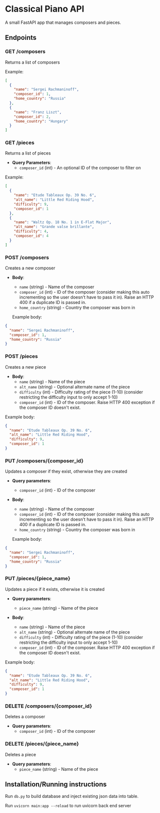 # Classical Piano API

A small FastAPI app that manages composers and pieces.

## Endpoints

### GET /composers

Returns a list of composers

Example:

```json
[
  {
    "name": "Sergei Rachmaninoff",
    "composer_id": 1,
    "home_country": "Russia"
  },
  {
    "name": "Franz Liszt",
    "composer_id": 2,
    "home_country": "Hungary"
  }
]
```

### GET /pieces

Returns a list of pieces

- **Query Parameters**:
  - `composer_id` (int) - An optional ID of the composer to filter on

Example:

```json
[
  {
    "name": "Etude Tableaux Op. 39 No. 6",
    "alt_name": "Little Red Riding Hood",
    "difficulty": 9,
    "composer_id": 1
  },
  {
    "name": "Waltz Op. 18 No. 1 in E-Flat Major",
    "alt_name": "Grande valse brillante",
    "difficulty": 4,
    "composer_id": 4
  }
]
```

### POST /composers

Creates a new composer

- **Body**:

  - `name` (string) - Name of the composer
  - `composer_id` (int) - ID of the composer (consider making this auto incrementing so the user doesn't have to pass it in). Raise an HTTP 400 if a duplicate ID is passed in.
  - `home_country` (string) - Country the composer was born in

  Example body:

```json
{
  "name": "Sergei Rachmaninoff",
  "composer_id": 1,
  "home_country": "Russia"
}
```

### POST /pieces

Creates a new piece

- **Body**:
  - `name` (string) - Name of the piece
  - `alt_name` (string) - Optional alternate name of the piece
  - `difficulty` (int) - Difficulty rating of the piece (1-10) (consider restricting the difficulty input to only accept 1-10)
  - `composer_id` (int) - ID of the composer. Raise HTTP 400 exception if the composer ID doesn't exist.

Example body:

```json
{
  "name": "Etude Tableaux Op. 39 No. 6",
  "alt_name": "Little Red Riding Hood",
  "difficulty": 9,
  "composer_id": 1
}
```

### PUT /composers/{composer_id}

Updates a composer if they exist, otherwise they are created

- **Query parameters**:

  - `composer_id` (int) - ID of the composer

- **Body**:

  - `name` (string) - Name of the composer
  - `composer_id` (int) - ID of the composer (consider making this auto incrementing so the user doesn't have to pass it in). Raise an HTTP 400 if a duplicate ID is passed in.
  - `home_country` (string) - Country the composer was born in

  Example body:

```json
{
  "name": "Sergei Rachmaninoff",
  "composer_id": 1,
  "home_country": "Russia"
}
```

### PUT /pieces/{piece_name}

Updates a piece if it exists, otherwise it is created

- **Query parameters**:

  - `piece_name` (string) - Name of the piece

- **Body**:
  - `name` (string) - Name of the piece
  - `alt_name` (string) - Optional alternate name of the piece
  - `difficulty` (int) - Difficulty rating of the piece (1-10) (consider restricting the difficulty input to only accept 1-10)
  - `composer_id` (int) - ID of the composer. Raise HTTP 400 exception if the composer ID doesn't exist.

Example body:

```json
{
  "name": "Etude Tableaux Op. 39 No. 6",
  "alt_name": "Little Red Riding Hood",
  "difficulty": 9,
  "composer_id": 1
}
```

### DELETE /composers/{composer_id}

Deletes a composer

- **Query parameters**:
  - `composer_id` (int) - ID of the composer

### DELETE /pieces/{piece_name}

Deletes a piece

- **Query parameters**:
  - `piece_name` (string) - Name of the piece

## Installation/Running instructions

Run `db.py` to build database and inject existing json data into table.

Run `uvicorn main:app --reload` to run uvicorn back end server
